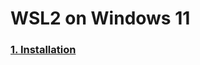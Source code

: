 # WSL2 on Windows 11

### [1. Installation](https://github.com/wantedweb-kevin/wsl2/blob/main/installation.md)
